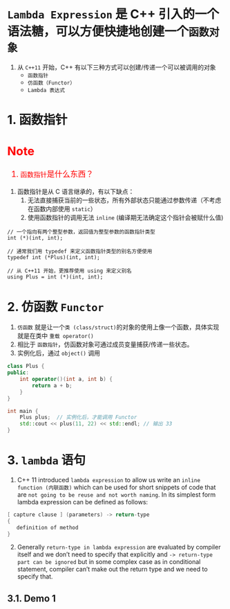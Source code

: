 <!--
 * @Author: Uper 41718895+Hyliu-BUAA@users.noreply.github.com
 * @Date: 2022-04-29 16:16:42
 * @LastEditors: Uper 41718895+Hyliu-BUAA@users.noreply.github.com
 * @LastEditTime: 2022-06-23 15:26:02
 * @FilePath: /C_C++/c++_function/notes/lambda语句.md
 * @Description: 这是默认设置,请设置`customMade`, 打开koroFileHeader查看配置 进行设置: https://github.com/OBKoro1/koro1FileHeader/wiki/%E9%85%8D%E7%BD%AE
-->
# `Lambda Expression` 是 C++ 引入的一个语法糖，可以方便快捷地创建一个`函数对象`
1. 从 `C++11` 开始，C++ 有以下三种方式可以创建/传递一个可以被调用的对象
    - `函数指针`
    - `仿函数（Functor）`
    - `Lambda 表达式`

# 1. 函数指针
<font color="red" size="4">

Note
----
1. `函数指针`是什么东西？

</font>

1. 函数指针是从 C 语言继承的，有以下缺点：
    1. 无法直接捕获当前的一些状态，所有外部状态只能通过参数传递（不考虑在函数内部使用 `static`）
    2. 使用函数指针的调用无法 `inline` (编译期无法确定这个指针会被赋什么值)
```shell
// 一个指向有两个整型参数，返回值为整型参数的函数指针类型
int (*)(int, int);

// 通常我们用 typedef 来定义函数指针类型的别名方便使用
typedef int (*Plus)(int, int);

// 从 C++11 开始，更推荐使用 using 来定义别名
using Plus = int (*)(int, int);
```

# 2. 仿函数 `Functor`
1. `仿函数` 就是让一个`类 (class/struct)`的对象的使用上像一个函数，具体实现就是在类中 `重载 operator()`
2. 相比于 `函数指针`，仿函数对象可通过成员变量捕获/传递一些状态。
3. 实例化后，通过 `object()` 调用
```c++
class Plus {
public:
    int operator()(int a, int b) {
        return a + b;
    }
}

int main {
    Plus plus;  // 实例化后，才能调用 Functor
    std::cout << plus(11, 22) << std::endl; // 输出 33
}
```


# 3. `lambda` 语句
1. C++ 11 introduced `lambda expression` to allow us write an `inline function (内联函数)` which can be used for short snippets of code that are `not going to be reuse and not worth naming`. In its simplest form lambda expression can be defined as follows: 
```c++
[ capture clause ] (parameters) -> return-type  
{   
   definition of method   
} 
```
2. Generally `return-type in lambda expression` are evaluated by compiler itself and we don’t need to specify that explicitly and `-> return-type part can be ignored` but in some complex case as in conditional statement, compiler can’t make out the return type and we need to specify that. 

## 3.1. Demo 1

